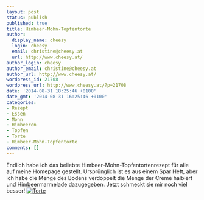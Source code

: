 ```yaml
---
layout: post
status: publish
published: true
title: Himbeer-Mohn-Topfentorte
author:
  display_name: cheesy
  login: cheesy
  email: christine@cheesy.at
  url: http://www.cheesy.at/
author_login: cheesy
author_email: christine@cheesy.at
author_url: http://www.cheesy.at/
wordpress_id: 21708
wordpress_url: http://www.cheesy.at/?p=21708
date: '2014-08-31 18:25:46 +0100'
date_gmt: '2014-08-31 16:25:46 +0100'
categories:
- Rezept
- Essen
- Mohn
- Himbeeren
- Topfen
- Torte
- Himbeer-Mohn-Topfentorte
comments: []
---
```

Endlich habe ich das beliebte Himbeer-Mohn-Topfentortenrezept für alle auf meine Homepage gestellt. Ursprünglich ist es aus einem Spar Heft, aber ich habe die Menge des Bodens verdoppelt die Menge der Creme halbiert und Himbeermarmelade dazugegeben. Jetzt schmeckt sie mir noch viel besser!
[![Torte](http://www.cheesy.at/wp-content/uploads/Torte.jpg)](http://www.cheesy.at/rezepte/kuchen-und-torten/himbeer-mohn-topfentorte/ "Himbeer-Mohn-Topfentorte")
